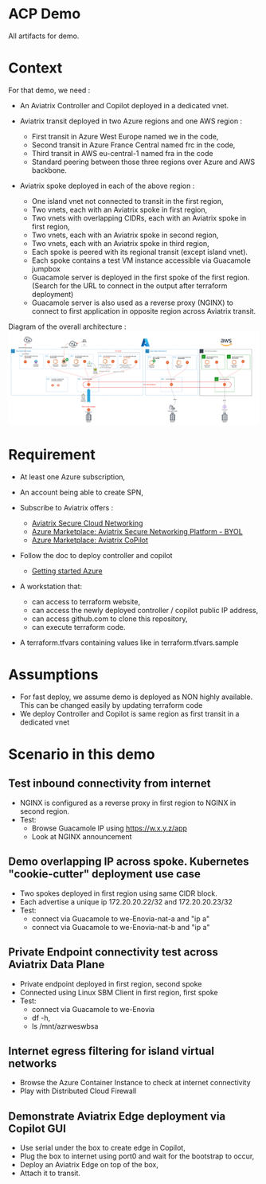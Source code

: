 # ACP Demo
All artifacts for demo.

# Context

For that demo, we need :

- An Aviatrix Controller and Copilot deployed in a dedicated vnet.

- Aviatrix transit deployed in two Azure regions and one AWS region :
  - First transit in Azure West Europe named we in the code,
  - Second transit in Azure France Central named frc in the code,
  - Third transit in AWS eu-central-1 named fra in the code
  - Standard peering between those three regions over Azure and AWS backbone.

- Aviatrix spoke deployed in each of the above region :
  - One island vnet not connected to transit in the first region,
  - Two vnets, each with an Aviatrix spoke in first region,
  - Two vnets with overlapping CIDRs, each with an Aviatrix spoke in first region,
  - Two vnets, each with an Aviatrix spoke in second region,
  - Two vnets, each with an Aviatrix spoke in third region,
  - Each spoke is peered with its regional transit (except island vnet).
  - Each spoke contains a test VM instance accessible via Guacamole jumpbox
  - Guacamole server is deployed in the first spoke of the first region. (Search for the URL to connect in the output after terraform deployment)
  - Guacamole server is also used as a reverse proxy (NGINX) to connect to first application in opposite region across Aviatrix transit.

Diagram of the overall architecture :
![Architecture Diagram](images/overall-diagram.png)

# Requirement

- At least one Azure subscription,
- An account being able to create SPN,
- Subscribe to Aviatrix offers :
  - [Aviatrix Secure Cloud Networking](https://portal.azure.com/#create/aviatrix-systems.aviatrix-controller-abu-saas) 
  - [Azure Marketplace: Aviatrix Secure Networking Platform - BYOL](https://portal.azure.com/#create/aviatrix-systems.aviatrix-bundle-payg)
  - [Azure Marketplace: Aviatrix CoPilot](https://portal.azure.com/#create/aviatrix-systems.aviatrix-copilot)
  
- Follow the doc to deploy controller and copilot
  - [Getting started Azure](https://docs.aviatrix.com/documentation/latest/getting-started/getting-started-guide-azure.html)
- A workstation that:
  - can access to terraform website,
  - can access the newly deployed controller / copilot public IP address,
  - can access github.com to clone this repository,
  - can execute terraform code.
- A terraform.tfvars containing values like in terraform.tfvars.sample
  
# Assumptions

- For fast deploy, we assume demo is deployed as NON highly available. This can be changed easily by updating terraform code
- We deploy Controller and Copilot is same region as first transit in a dedicated vnet

# Scenario in this demo

## Test inbound connectivity from internet
- NGINX is configured as a reverse proxy in first region to NGINX in second region.
- Test:
  - Browse Guacamole IP using https://w.x.y.z/app
  - Look at NGINX announcement

## Demo overlapping IP across spoke. Kubernetes "cookie-cutter" deployment use case
- Two spokes deployed in first region using same CIDR block.
- Each advertise a unique ip 172.20.20.22/32 and 172.20.20.23/32
- Test:
  - connect via Guacamole to we-Enovia-nat-a and "ip a"
  - connect via Guacamole to we-Enovia-nat-b and "ip a"

## Private Endpoint connectivity test across Aviatrix Data Plane
- Private endpoint deployed in first region, second spoke
- Connected using Linux SBM Client in first region, first spoke
- Test: 
  - connect via Guacamole to we-Enovia
  - df -h, 
  - ls /mnt/azrweswbsa

## Internet egress filtering for island virtual networks
- Browse the Azure Container Instance to check at internet connectivity
- Play with Distributed Cloud Firewall

## Demonstrate Aviatrix Edge deployment via Copilot GUI
- Use serial under the box to create edge in Copilot,
- Plug the box to internet using port0 and wait for the bootstrap to occur,
- Deploy an Aviatrix Edge on top of the box,
- Attach it to transit.